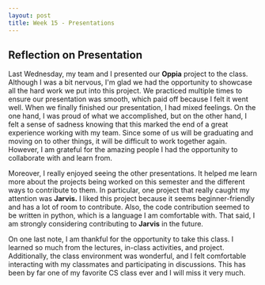 ```yaml
---
layout: post
title: Week 15 - Presentations
---
```




## Reflection on Presentation

Last Wednesday, my team and I presented our **Oppia** project to the class. Although I was a bit nervous, I'm glad we had the opportunity to showcase all the hard work we put into this project. We practiced multiple times to ensure our presentation was smooth, which paid off because I felt it went well. When we finally finished our presentation, I had mixed feelings. On the one hand, I was proud of what we accomplished, but on the other hand, I felt a sense of sadness knowing that this marked the end of a great experience working with my team. Since some of us will be graduating and moving on to other things, it will be difficult to work together again. However, I am grateful for the amazing people I had the opportunity to collaborate with and learn from. 

Moreover, I really enjoyed seeing the other presentations. It helped me learn more about the projects being worked on this semester and the different ways to contribute to them. In particular, one project that really caught my attention was **Jarvis.** I liked this project because it seems beginner-friendly and has a lot of room to contribute. Also, the code contribution seemed to be written in python, which is a language I am comfortable with. That said, I am strongly considering contributing to **Jarvis** in the future.

On one last note, I am thankful for the opportunity to take this class. I learned so much from the lectures, in-class activities, and project. Additionally, the class environment was wonderful, and I felt comfortable interacting with my classmates and participating in discussions. This has been by far one of my favorite CS class ever and I will miss it very much. 

